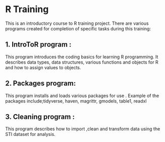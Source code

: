 # R Training
This is an introductory course to R training project.
There are various programs created for completion of specific tasks during this training:

## 1. IntroToR program : 
This program introduces the coding basics for learning R programming. It describes data types, data structures, various functions and objects for R and how to assign values to objects.

## 2. Packages program: 
This program installs and loads various packages for use . 
Example of the packages include;tidyverse, haven, magrittr, gmodels, table1, readxl

## 3. Cleaning program : 
This program describes how to import ,clean and transform data using the STI dataset for analysis.

